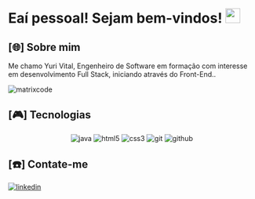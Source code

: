<h1>
Eaí pessoal! Sejam bem-vindos! <img width="30px" src="https://raw.githubusercontent.com/iampavangandhi/iampavangandhi/master/gifs/Hi.gif">
</h1>

###

<h2>[🌐] Sobre mim</h2>
<p>Me chamo Yuri Vital, Engenheiro de Software em formação com interesse em desenvolvimento Full Stack, iniciando através do Front-End..</p>

<img align="center" alt="matrixcode" scr="https://imgur.com/G9lFPCK">

###

<h2>[🎮] Tecnologias</h2>

<div align="center" style="inline_block">
  <img align="center" alt="java" scr="https://img.shields.io/badge/Html-000000?style=for-the-badge&logo=HTML5&labelColor=000000&color=F05032"/>
  <img align="center" alt="html5" src="https://img.shields.io/badge/html5-000000?style=for-the-badge&logo=html5&logoColor=FFFFFF"/>          
  <img align="center" alt="css3" scr="https://img.shields.io/badge/css3-000000?style=for-the-badge&logo=css3&logoColor=FFFFFF"/>
  <img align="center" alt="git"src="https://img.shields.io/badge/git-000000?style=for-the-badge&logo=git&logoColor=FFFFFF"/>
  <img align="center" alt="github" scr="https://img.shields.io/badge/github-000000?style=for-the-badge&logo=github&logoColor=FFFFFF"/>
</div>

###

<h2>[☎️] Contate-me</h2>
<a href="https://www.linkedin.com/in/yurivitall/)"><img alt="linkedin" scr="https://img.shields.io/badge/linkedin-000000?style=for-the-badge&logo=linkedin&logoColor=FFFFFF"> 
<a href="mailto:yvital.work@gmail.com" <img alt="gmail" scr="https://img.shields.io/badge/gmail-000000?style=for-the-badge&logo=gmail&logoColor=FFFFFF"